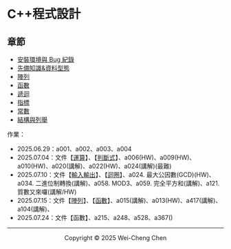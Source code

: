 # C++程式設計

## 章節

-   [安裝環境與 Bug 紀錄](./C++程式設計：安裝環境與Bug紀錄/)
-   [先備知識&資料型態](./C++程式設計：先備知識&資料型態/C++程式設計：先備知識&資料型態.pdf)
-   [陣列](./C++程式設計：陣列/C++程式設計：陣列.pdf)
-   [函數](./C++程式設計：函數/C++程式設計：函數.pdf)
-   [遞迴](./C++程式設計：遞迴/C++程式設計：遞迴.pdf)
-   [指標](./C++程式設計：指標/C++程式設計：指標.pdf)
-   [常數](./C++程式設計：常數/C++程式設計：常數.pdf)
-   [結構與列舉](./C++程式設計：結構與列舉/C++程式設計：結構與列舉.pdf)

作業：

-   2025.06.29：a001、a002、a003、a004
-   2025.07.04：文件【[運算](./運算.md)】、【[判斷式](./判斷式.md)】、a006(HW)、a009(HW)、a010(HW)、a020(講解)、a022(HW)、a024(講解)(最難)
-   2025.07.10：文件【[輸入輸出](./輸入輸出.md)】、【[迴圈](./迴圈.md)】、a024. 最大公因數(GCD)(HW)、a034. 二進位制轉換(講解)、a058. MOD3、a059. 完全平方和(講解)、a121. 質數又來囉(講解/HW)
-   2025.07.15：文件【[陣列](./陣列.md)】、【[函數](./函數.md)】、a015(講解)、a013(HW)、a417(講解)、a104(講解)、
-   2025.07.24：文件【函數】、a215、a248、a528、a367()

---

<p align="center">
  Copyright © 2025 Wei-Cheng Chen
</p>
